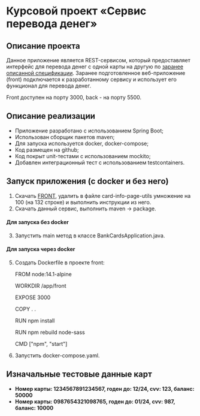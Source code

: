 # Курсовой проект «Сервис перевода денег»

## Описание проекта
Данное приложение является REST-сервисом, который предоставляет интерфейс для перевода денег с одной карты на другую по [заранее описанной спецификации](MoneyTransferServiceSpecification.yaml). 
Заранее подготовленное веб-приложение (front) подключается к разработанному сервису и использует его функционал для перевода денег.
 
Front доступен на порту 3000, back - на порту 5500.

## Описание реализации
- Приложение разработано с использованием Spring Boot;
- Использован сборщик пакетов maven;
- Для запуска используется docker, docker-compose;
- Код размещен на github;
- Код покрыт unit-тестами с использованием mockito;
- Добавлен интеграционный тест с использованием testcontainers.

## Запуск приложения (с docker и без него)
1. Скачать [FRONT](https://github.com/frepingod/netology-transfer-money-front), удалить в файле card-info-page-utils умножение на 100 (на 132 строке) и выполнить инструкции из него.
2. Скачать данный сервис, выполнить maven -> package.

#### Для запуска без docker
3. Запустить main метод в классе BankCardsApplication.java.

#### Для запуска через docker
5. Создать Dockerfile в проекте front:

    FROM node:14.1-alpine

    WORKDIR /app/front

    EXPOSE 3000

    COPY . .

    RUN npm install

    RUN npm rebuild node-sass

    CMD ["npm", "start"]

6. Запустить docker-compose.yaml.

## Изначальные тестовые данные карт

- **Номер карты: 1234567891234567, годен до: 12/24, cvv: 123, баланс: 50000**
- **Номер карты: 0987654321098765, годен до: 01/24, cvv: 987, баланс: 10000**


